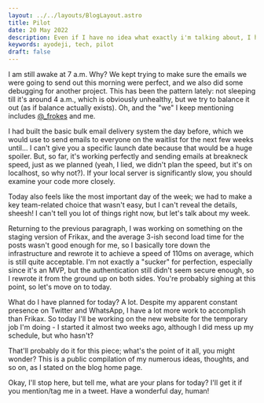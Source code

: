 ```yaml
---
layout: ../../layouts/BlogLayout.astro
title: Pilot
date: 20 May 2022
description: Even if I have no idea what exactly i'm talking about, I hope you like the read! just keep in mind that the natural order is disorder. yes, that was an avatar quote.
keywords: ayodeji, tech, pilot
draft: false
---
```


I am still awake at 7 a.m. Why? We kept trying to make sure the emails we were going to send out this morning were perfect, and we also did some debugging for another project. This has been the pattern lately: not sleeping till it's around 4 a.m., which is obviously unhealthy, but we try to balance it out (as if balance actually exists). Oh, and the "we" I keep mentioning includes [@\_frokes](https://twitter.com/_frokes) and me.

I had built the basic bulk email delivery system the day before, which we would use to send emails to everyone on the waitlist for the next few weeks until... I can't give you a specific launch date because that would be a huge spoiler. But, so far, it's working perfectly and sending emails at breakneck speed, just as we planned (yeah, I lied, we didn't plan the speed, but it's on localhost, so why not?). If your local server is significantly slow, you should examine your code more closely.

Today also feels like the most important day of the week; we had to make a key team-related choice that wasn't easy, but I can't reveal the details, sheesh! I can't tell you lot of things right now, but let's talk about my week.

Returning to the previous paragraph, I was working on something on the staging version of Frikax, and the average 3-ish second load time for the posts wasn't good enough for me, so I basically tore down the infrastructure and rewrote it to achieve a speed of 110ms on average, which is still quite acceptable. I'm not exactly a \"sucker\" for perfection, especially since it's an MVP, but the authentication still didn't seem secure enough, so I rewrote it from the ground up on both sides. You're probably sighing at this point, so let's move on to today.

What do I have planned for today? A lot. Despite my apparent constant presence on Twitter and WhatsApp, I have a lot more work to accomplish than Frikax. So today I'll be working on the new website for the temporary job I'm doing - I started it almost two weeks ago, although I did mess up my schedule, but who hasn't?

That'll probably do it for this piece; what's the point of it all, you might wonder? This is a public compilation of my numerous ideas, thoughts, and so on, as I stated on the blog home page.

Okay, I'll stop here, but tell me, what are your plans for today? I'll get it if you mention/tag me in a tweet. Have a wonderful day, human!
